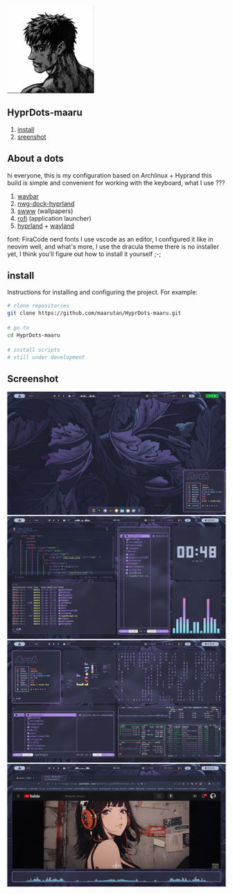 <img src="Images/Profile/maaru.tan.jpg" alt="logo" width="200"/>

## HyprDots-maaru

1. [install](#install)
2. [sreenshot](#screenshot)

## About a dots

<p>
    hi everyone, this is my configuration based on
    Archlinux + Hyprand
    this build is simple and convenient for working with the keyboard,
    what I use ???
</p>

1. [waybar](https://github.com/Alexays/Waybar)
2. [nwg-dock-hyprland](https://github.com/nwg-piotr/nwg-dock-hyprland)
3. [swww](https://github.com/LGFae/swww) (wallpapers)
4. [rofi](https://github.com/davatorium/rofi) (application launcher)
5. [hyprland](https://github.com/hyprwm/Hyprland) + [wayland](https://github.com/topics/wayland)

<p>
    font: FiraCode nerd fonts
    I use vscode as an editor, I configured it like in neovim
    well, and what's more, I use the dracula theme
    there is no installer yet, I think you'll figure out how to install it yourself ;-;
</p>

## install

Instructions for installing and configuring the project. For example:

```bash
# clone repositories
git clone https://github.com/maarutan/HyprDots-maaru.git

# go to
cd HyprDots-maaru

# install scripts
# still under development
```

## Screenshot

![rice](Images/rices/rice-photo1.png)
![rice](Images/rices/rice-photo2.png)
![rice](Images/rices/rice-photo3.png)
![rice](Images/rices/rice-photo4.png)
